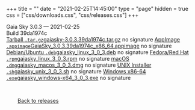 +++
title = ""
date = "2021-02-25T14:45:00"
type = "page"
hidden = true
css = ["css/downloads.css", "css/releases.css"]
+++

<div class="download-container">
<div id="download-title">
<i class="fa-solid fa-tag"></i>
Gaia Sky <span class="downloads-version">3.0.3</span> — <i class="fa-solid fa-clock"></i>
<time class="downloads-releasedate" datetime="2021-02-25T14:45:00" title="Published: 2021-02-25T14:45:00">2021-02-25</time></div>
<div class="downloads-build">Build 39da1974c</div>
<div class="download-section">
<a href="https://gaia.ari.uni-heidelberg.de/gaiasky/releases/3.0.3.39da1974c/gaiasky-3.0.3.39da1974c.tar.gz" class="download-button"><i class="fa-solid fa-file-zipper"></i> Tarball <code>.tar.gz</code><span class="download-sub">gaiasky-3.0.3.39da1974c.tar.gz</span></a>
<span class="signature">no signature</span>
<a href="https://gaia.ari.uni-heidelberg.de/gaiasky/releases/3.0.3.39da1974c/GaiaSky_3.0.3.39da1974c_x86_64.appimage" class="download-button"><i class="fa-solid fa-box-archive"></i> AppImage <code>.appimage</code><span class="download-sub">GaiaSky_3.0.3.39da1974c_x86_64.appimage</span></a>
<span class="signature">no signature</span>
<a href="https://gaia.ari.uni-heidelberg.de/gaiasky/releases/3.0.3.39da1974c/gaiasky_linux_3_0_3.deb" class="download-button"><i class="fa-brands fa-debian"></i> Debian/Ubuntu <code>.deb</code><span class="download-sub">gaiasky_linux_3_0_3.deb</span></a>
<span class="signature">no signature</span>
<a href="https://gaia.ari.uni-heidelberg.de/gaiasky/releases/3.0.3.39da1974c/gaiasky_linux_3_0_3.rpm" class="download-button"><i class="fa-brands fa-fedora"></i> Fedora/Red Hat <code>.rpm</code><span class="download-sub">gaiasky_linux_3_0_3.rpm</span></a>
<span class="signature">no signature</span>
<a href="https://gaia.ari.uni-heidelberg.de/gaiasky/releases/3.0.3.39da1974c/gaiasky_macos_3_0_3.dmg" class="download-button"><i class="fa-brands fa-apple"></i> macOS <code>.dmg</code><span class="download-sub">gaiasky_macos_3_0_3.dmg</span></a>
<span class="signature">no signature</span>
<a href="https://gaia.ari.uni-heidelberg.de/gaiasky/releases/3.0.3.39da1974c/gaiasky_unix_3_0_3.sh" class="download-button"><i class="fa fa-terminal"></i> UNIX Installer <code>.sh</code><span class="download-sub">gaiasky_unix_3_0_3.sh</span></a>
<span class="signature">no signature</span>
<a href="https://gaia.ari.uni-heidelberg.de/gaiasky/releases/3.0.3.39da1974c/gaiasky_windows-x64_3_0_3.exe" class="download-button"><i class="fa-brands fa-windows"></i> Windows x86-64 <code>.exe</code><span class="download-sub">gaiasky_windows-x64_3_0_3.exe</span></a>
<span class="signature">no signature</span>
</div>
</div>

<p class="center-text" style="padding: 30px;">
<i class="fa-solid fa-circle-arrow-left"></i> <a href="/downloads/releases">Back to releases</a>
</p>
